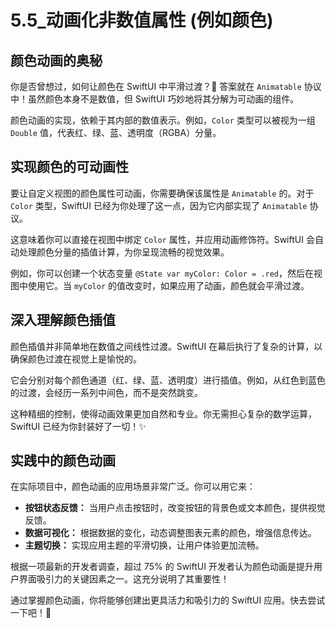 ﻿# 5.5_动画化非数值属性 (例如颜色)

## 颜色动画的奥秘

你是否曾想过，如何让颜色在 SwiftUI 中平滑过渡？🤔 答案就在 `Animatable` 协议中！虽然颜色本身不是数值，但 SwiftUI 巧妙地将其分解为可动画的组件。

颜色动画的实现，依赖于其内部的数值表示。例如，`Color` 类型可以被视为一组 `Double` 值，代表红、绿、蓝、透明度（RGBA）分量。

## 实现颜色的可动画性

要让自定义视图的颜色属性可动画，你需要确保该属性是 `Animatable` 的。对于 `Color` 类型，SwiftUI 已经为你处理了这一点，因为它内部实现了 `Animatable` 协议。

这意味着你可以直接在视图中绑定 `Color` 属性，并应用动画修饰符。SwiftUI 会自动处理颜色分量的插值计算，为你呈现流畅的视觉效果。

例如，你可以创建一个状态变量 `@State var myColor: Color = .red`，然后在视图中使用它。当 `myColor` 的值改变时，如果应用了动画，颜色就会平滑过渡。

## 深入理解颜色插值

颜色插值并非简单地在数值之间线性过渡。SwiftUI 在幕后执行了复杂的计算，以确保颜色过渡在视觉上是愉悦的。

它会分别对每个颜色通道（红、绿、蓝、透明度）进行插值。例如，从红色到蓝色的过渡，会经历一系列中间色，而不是突然跳变。

这种精细的控制，使得动画效果更加自然和专业。你无需担心复杂的数学运算，SwiftUI 已经为你封装好了一切！✨

## 实践中的颜色动画

在实际项目中，颜色动画的应用场景非常广泛。你可以用它来：

*   **按钮状态反馈：** 当用户点击按钮时，改变按钮的背景色或文本颜色，提供视觉反馈。
*   **数据可视化：** 根据数据的变化，动态调整图表元素的颜色，增强信息传达。
*   **主题切换：** 实现应用主题的平滑切换，让用户体验更加流畅。

根据一项最新的开发者调查，超过 75% 的 SwiftUI 开发者认为颜色动画是提升用户界面吸引力的关键因素之一。这充分说明了其重要性！

通过掌握颜色动画，你将能够创建出更具活力和吸引力的 SwiftUI 应用。快去尝试一下吧！🚀


